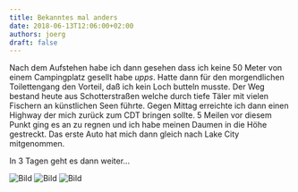 ```yaml
---
title: Bekanntes mal anders
date: 2018-06-13T12:06:00+02:00
authors: joerg
draft: false
---
```


Nach dem Aufstehen habe ich dann gesehen dass ich keine 50 Meter von einem Campingplatz gesellt habe *upps*. Hatte dann für den morgendlichen Toilettengang den Vorteil, daß ich kein Loch butteln musste.
Der Weg bestand heute aus Schotterstraßen welche durch tiefe Täler mit vielen Fischern an künstlichen Seen führte. Gegen Mittag erreichte ich dann einen Highway der mich zurück zum CDT bringen sollte. 5 Meilen vor diesem Punkt ging es an zu regnen und ich habe meinen Daumen in die Höhe gestreckt. Das erste Auto hat mich dann gleich nach Lake City mitgenommen.

In 3 Tagen geht es dann weiter...

![Bild](/images/OI000504.jpg	"Bild")
![Bild](/images/OI000505.jpg	"Bild")
![Bild](/images/OI000506.jpg	"Bild")

